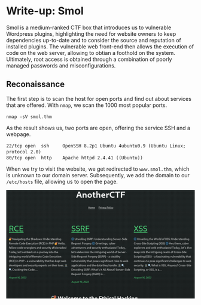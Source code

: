 # Write-up: **Smol**
Smol is a medium-ranked CTF box that introduces us to vulnerable Wordpress plugins, highlighting the need for website owners to keep dependencies up-to-date and to consider the source and reputation of installed plugins. The vulnerable web front-end then allows the execution of code on the web server, allowing to obtian a foothold on the system. Ultimately, root access is obtained through a combination of poorly managed passwords and misconfigurations.

## Reconaissance
The first step is to scan the host for open ports and find out about services that are offered. With `nmap`, we scan the 1000 most popular ports.
```
nmap -sV smol.thm
```
As the result shows us, two ports are open, offering the service SSH and a webpage.
```
22/tcp open  ssh     OpenSSH 8.2p1 Ubuntu 4ubuntu0.9 (Ubuntu Linux; protocol 2.0)
80/tcp open  http    Apache httpd 2.4.41 ((Ubuntu))
```

When we try to visit the website, we get redirected to `www.smol.thm`, which is unknown to our domain server. Subsequently, we add the domain to our `/etc/hosts` file, allowing us to open the page.

![Initial view of webpage](img/Smol-InitialWebpage.png)
